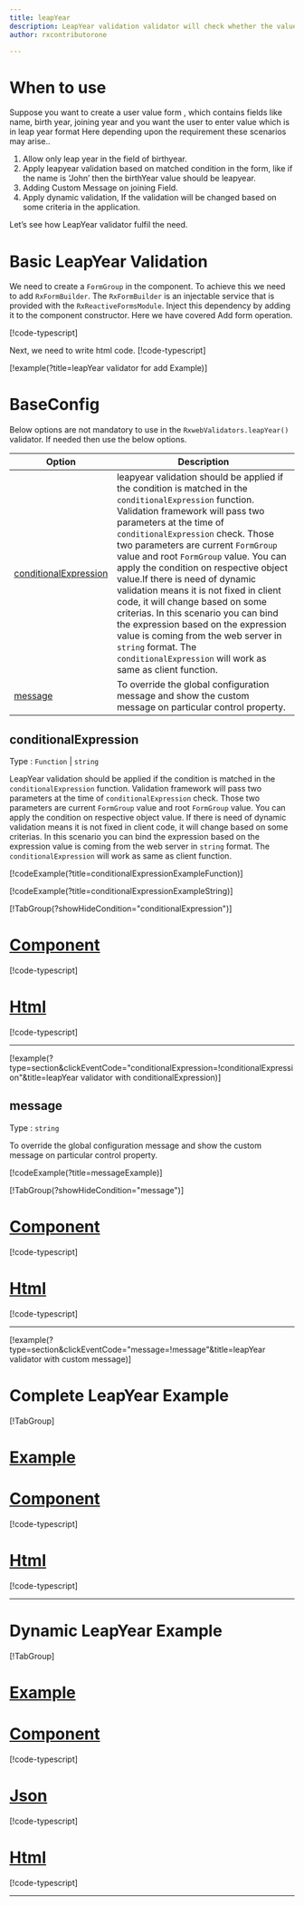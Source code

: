 ```yaml
---
title: leapYear
description: LeapYear validation validator will check whether the value entered is a leap year or not.
author: rxcontributorone

---
```

# When to use
Suppose you want to create a user value form , which contains fields like name, birth year, joining year and you want the user to enter value which is in leap year format Here depending upon the requirement these scenarios may arise..
1. Allow only leap year in the field of birthyear.
2. Apply leapyear validation based on matched condition in the form, like if the name  is ‘John’ then the birthYear value should be leapyear.
3. Adding Custom Message on joining Field.
4. Apply dynamic validation, If the validation will be changed based on some criteria in the application.

Let’s see how LeapYear validator fulfil the need.

# Basic LeapYear Validation
We need to create a `FormGroup` in the component. To achieve this we need to add `RxFormBuilder`. The `RxFormBuilder` is an injectable service that is provided with the `RxReactiveFormsModule`. Inject this dependency by adding it to the component constructor.
Here we have covered Add form operation. 

[!code-typescript[](\assets\examples\reactive-form-validators\validators\leapYear\add\leap-year-add.component.ts?type=section)]

Next, we need to write html code.
[!code-typescript[](\assets\examples\reactive-form-validators\validators\leapYear\add\leap-year-add.component.html?type=section)]

[!example(?title=leapYear validator for add Example)]
<app-leapYear-add-validator></app-leapYear-add-validator>

# BaseConfig
Below options are not mandatory to use in the `RxwebValidators.leapYear()` validator. If needed then use the below options.

|Option | Description |
|--- | ---- |
|[conditionalExpression](#conditionalexpression) | leapyear validation should be applied if the condition is matched in the `conditionalExpression` function. Validation framework will pass two parameters at the time of `conditionalExpression` check. Those two parameters are current `FormGroup` value and root `FormGroup` value. You can apply the condition on respective object value.If there is need of dynamic validation means it is not fixed in client code, it will change based on some criterias. In this scenario you can bind the expression based on the expression value is coming from the web server in `string` format. The `conditionalExpression` will work as same as client function. |
|[message](#message) | To override the global configuration message and show the custom message on particular control property. |

## conditionalExpression 
Type :  `Function`  |  `string` 

LeapYear validation should be applied if the condition is matched in the `conditionalExpression` function. Validation framework will pass two parameters at the time of `conditionalExpression` check. Those two parameters are current `FormGroup` value and root `FormGroup` value. You can apply the condition on respective object value.
If there is need of dynamic validation means it is not fixed in client code, it will change based on some criterias. In this scenario you can bind the expression based on the expression value is coming from the web server in `string` format. The `conditionalExpression` will work as same as client function.

[!codeExample(?title=conditionalExpressionExampleFunction)]

[!codeExample(?title=conditionalExpressionExampleString)]

[!TabGroup(?showHideCondition="conditionalExpression")]
# [Component](#tab\conditionalExpressionComponent)
[!code-typescript[](\assets\examples\reactive-form-validators\validators\leapYear\conditionalExpression\leap-year-conditional-expressions.component.ts)]
# [Html](#tab\conditionalExpressionHtml)
[!code-typescript[](\assets\examples\reactive-form-validators\validators\leapYear\conditionalExpression\leap-year-conditional-expressions.component.html)]
***

[!example(?type=section&clickEventCode="conditionalExpression=!conditionalExpression"&title=leapYear validator with conditionalExpression)]
<app-leapYear-conditionalExpression-validator></app-leapYear-conditionalExpression-validator>

## message 
Type :  `string` 

To override the global configuration message and show the custom message on particular control property.

[!codeExample(?title=messageExample)]

[!TabGroup(?showHideCondition="message")]
# [Component](#tab\messageComponent)
[!code-typescript[](\assets\examples\reactive-form-validators\validators\leapYear\message\leap-year-message.component.ts)]
# [Html](#tab\messageHtml)
[!code-typescript[](\assets\examples\reactive-form-validators\validators\leapYear\message\leap-year-message.component.html)]
***

[!example(?type=section&clickEventCode="message=!message"&title=leapYear validator with custom message)]
<app-leapYear-message-validator></app-leapYear-message-validator>

# Complete LeapYear Example
[!TabGroup]
# [Example](#tab\completeexample)
<app-leapYear-complete-validator></app-leapYear-complete-validator>
# [Component](#tab\completecomponent)
[!code-typescript[](\assets\examples\reactive-form-validators\validators\leapYear\complete\leap-year-complete.component.ts)]
# [Html](#tab\completehtml)
[!code-typescript[](\assets\examples\reactive-form-validators\validators\leapYear\complete\leap-year-complete.component.html)]
***

# Dynamic LeapYear Example
[!TabGroup]
# [Example](#tab\dynamicexample)
<app-leapYear-dynamic-validator></app-leapYear-dynamic-validator>
# [Component](#tab\dynamiccomponent)
[!code-typescript[](\assets\examples\reactive-form-validators\validators\leapYear\dynamic\leap-year-dynamic.component.ts)]
# [Json](#tab\dynamicjson)
[!code-typescript[](\assets\examples\reactive-form-validators\validators\leapYear\dynamic\dynamic.json)]
# [Html](#tab\dynamichtml)
[!code-typescript[](\assets\examples\reactive-form-validators\validators\leapYear\dynamic\leap-year-dynamic.component.html)]
***